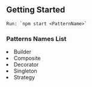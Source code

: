 ## Getting Started

    Run: `npm start <PatternName>`

### Patterns Names List

<li>Builder</li>
<li>Composite</li>
<li>Decorator</li>
<li>Singleton</li>
<li>Strategy</li>
